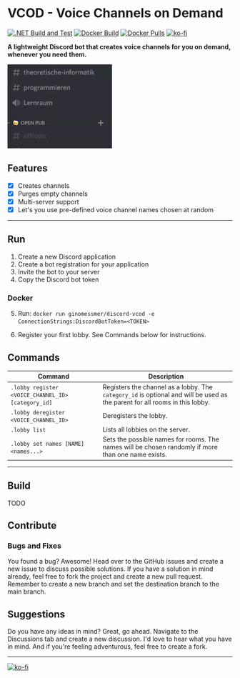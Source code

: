 # VCOD - Voice Channels on Demand
[![.NET Build and Test](https://github.com/ginomessmer/discord-vcaas/actions/workflows/dotnet.yml/badge.svg)](https://github.com/ginomessmer/discord-vcaas/actions/workflows/dotnet.yml)
[![Docker Build](https://github.com/ginomessmer/discord-vcod/actions/workflows/docker.yml/badge.svg)](https://github.com/ginomessmer/discord-vcod/actions/workflows/docker.yml)
[![Docker Pulls](https://img.shields.io/docker/pulls/ginomessmer/discord-vcod?logo=docker)](https://hub.docker.com/r/ginomessmer/discord-vcod)
[![ko-fi](https://img.shields.io/badge/%E2%98%95-buy%20me%20a%20coffee-orange)](https://ko-fi.com/P5P72WHKK)

**A lightweight Discord bot that creates voice channels for you on demand, whenever you need them.**

![Demo](./assets/demo.gif)

## Features
- [x] Creates channels
- [x] Purges empty channels
- [x] Multi-server support
- [x] Let's you use pre-defined voice channel names chosen at random

---

## Run
1. Create a new Discord application
2. Create a bot registration for your application
3. Invite the bot to your server
4. Copy the Discord bot token

### Docker
5. Run: `docker run ginomessmer/discord-vcod -e ConnectionStrings:DiscordBotToken=<TOKEN>`

6. Register your first lobby. See Commands below for instructions.

## Commands
|Command|Description|
|---|---|
|`.lobby register <VOICE_CHANNEL_ID> [category_id]`|Registers the channel as a lobby. The `category_id` is optional and will be used as the parent for all rooms in this lobby.|
|`.lobby deregister <VOICE_CHANNEL_ID>`|Deregisters the lobby.|
|`.lobby list`|Lists all lobbies on the server.|
|`.lobby set names [NAME] <names...>`|Sets the possible names for rooms. The names will be chosen randomly if more than one name exists.|

---

## Build
TODO

## Contribute
### Bugs and Fixes
You found a bug? Awesome! Head over to the GitHub issues and create a new issue to discuss possible solutions. If you have a solution in mind already, feel free to fork the project and create a new pull request. Remember to create a new branch and set the destination branch to the main branch.

## Suggestions
Do you have any ideas in mind? Great, go ahead. Navigate to the Discussions tab and create a new discussion. I'd love to hear what you have in mind. And if you're feeling adventurous, feel free to create a fork.

---

[![ko-fi](https://ko-fi.com/img/githubbutton_sm.svg)](https://ko-fi.com/P5P72WHKK)